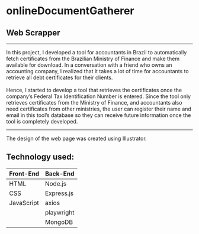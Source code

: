 # onlineDocumentGatherer
## Web Scrapper 
<hr>
In this project, I developed a tool for accountants in Brazil to automatically fetch certificates from the Brazilian Ministry of Finance and make them available for download. In a conversation with a friend who owns an accounting company, I realized that it takes a lot of time for accountants to retrieve all debt certificates for their clients. 
<br/>
<br/>
Hence, I started to develop a tool that retrieves the certificates once the company’s Federal Tax Identification Number is entered. Since the tool only retrieves certificates from the Ministry of Finance, and accountants also need certificates from other ministries, the user can register their name and email in this tool’s database so they can receive future information once the tool is completely developed.
<hr>
The design of the web page was created using Illustrator. 

## Technology used: 
Front-End|Back-End
---------|--------
HTML | Node.js
CSS | Express.js
JavaScript |axios
 ||playwright
 | |MongoDB
